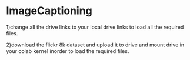 # ImageCaptioning
1)change all the drive links to your local drive links to load all the required files.

2)download the flickr 8k dataset and upload it to drive and mount drive in your colab kernel inorder to load the required files.

